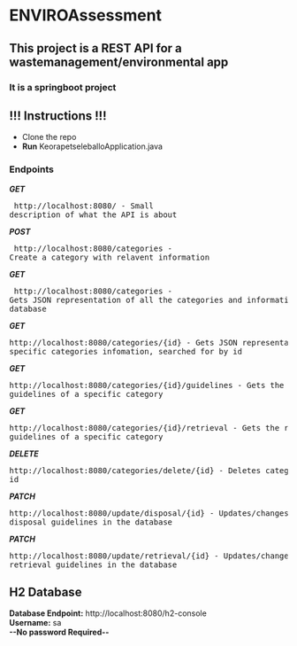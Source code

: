 # ENVIROAssessment
## This project is a REST API for a wastemanagement/environmental app
### It is a springboot project

## !!! Instructions !!!
 - Clone the repo <br>
 - **Run** KeorapetseleballoApplication.java <br>
   
   
### Endpoints
***GET***<pre>  http://localhost:8080/                            - Small description of what the API is about <br></pre>
***POST***<pre> http://localhost:8080/categories                  - Create a category with relavent information <br></pre>
***GET***<pre>  http://localhost:8080/categories                  - Gets JSON representation of all the categories and information in the database <br></pre>
***GET***<pre>  http://localhost:8080/categories/{id}             - Gets JSON representation of a specific categories infomation, searched for by id <br></pre>
***GET***<pre>  http://localhost:8080/categories/{id}/guidelines  - Gets the disposal guidelines of a specific category <br></pre>
***GET***<pre>  http://localhost:8080/categories/{id}/retrieval   - Gets the retrieval guidelines of a specific category <br></pre>
***DELETE***<pre> http://localhost:8080/categories/delete/{id}    - Deletes category based of id <br></pre>
***PATCH***<pre> http://localhost:8080/update/disposal/{id}       - Updates/changes the disposal guidelines in the database <br></pre>
***PATCH***<pre> http://localhost:8080/update/retrieval/{id}      - Updates/changes the retrieval guidelines in the database <br></pre>

## H2 Database <br>
**Database Endpoint:** http://localhost:8080/h2-console <br>
**Username:** sa <br>
**--No password Required--** <br>
